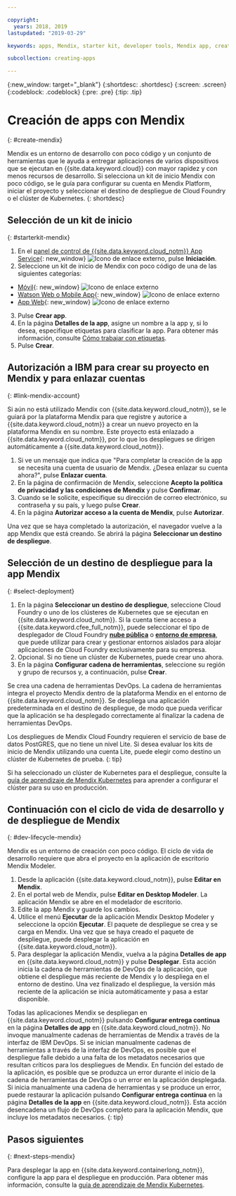 ```yaml
---

copyright:
  years: 2018, 2019
lastupdated: "2019-03-29"

keywords: apps, Mendix, starter kit, developer tools, Mendix app, create mendix app

subcollection: creating-apps

---
```


{:new_window: target="_blank"}
{:shortdesc: .shortdesc}
{:screen: .screen}
{:codeblock: .codeblock}
{:pre: .pre}
{:tip: .tip}

# Creación de apps con Mendix
{: #create-mendix}

Mendix es un entorno de desarrollo con poco código y un conjunto de herramientas que le ayuda a entregar aplicaciones de varios dispositivos que se ejecutan en {{site.data.keyword.cloud}} con mayor rapidez y con menos recursos de desarrollo. Si selecciona un kit de inicio Mendix con poco código, se le guía para configurar su cuenta en Mendix Platform, iniciar el proyecto y seleccionar el destino de despliegue de Cloud Foundry o el clúster de Kubernetes.
{: shortdesc}

## Selección de un kit de inicio
{: #starterkit-mendix}

1. En el [panel de control de {{site.data.keyword.cloud_notm}} App Service](https://{DomainName}/developer/appservice/dashboard){: new_window} ![Icono de enlace externo](../../icons/launch-glyph.svg "Icono de enlace externo"), pulse **Iniciación**.
2. Seleccione un kit de inicio de Mendix con poco código de una de las siguientes categorías:
  * [Móvil](https://{DomainName}/developer/appservice/starter-kits/mendix-mobile-app){: new_window} ![Icono de enlace externo](../../icons/launch-glyph.svg "Icono de enlace externo")
  * [Watson Web o Mobile App](https://{DomainName}/developer/appservice/starter-kits/mendix-web-or-mobile-app-with-watson){: new_window} ![Icono de enlace externo](../../icons/launch-glyph.svg "Icono de enlace externo")
  * [App Web](https://{DomainName}/developer/appservice/starter-kits/mendix-web-app){: new_window} ![Icono de enlace externo](../../icons/launch-glyph.svg "Icono de enlace externo")
3. Pulse **Crear app**.
4. En la página **Detalles de la app**, asigne un nombre a la app y, si lo desea, especifique etiquetas para clasificar la app. Para obtener más información, consulte [Cómo trabajar con etiquetas](/docs/resources?topic=resources-tag).
5. Pulse **Crear**.


## Autorización a IBM para crear su proyecto en Mendix y para enlazar cuentas
{: #link-mendix-account}

Si aún no está utilizado Mendix con {{site.data.keyword.cloud_notm}}, se le guiará por la plataforma Mendix para que registre y autorice a {{site.data.keyword.cloud_notm}} a crear un nuevo proyecto en la plataforma Mendix en su nombre. Este proyecto está enlazado a {{site.data.keyword.cloud_notm}}, por lo que los despliegues se dirigen automáticamente a {{site.data.keyword.cloud_notm}}.

1. Si ve un mensaje que indica que "Para completar la creación de la app se necesita una cuenta de usuario de Mendix. ¿Desea enlazar su cuenta ahora?", pulse **Enlazar cuenta**.
2. En la página de confirmación de Mendix, seleccione **Acepto la política de privacidad y las condiciones de Mendix** y pulse **Confirmar**.
3. Cuando se le solicite, especifique su dirección de correo electrónico, su contraseña y su país, y luego pulse **Crear**.
4. En la página **Autorizar acceso a la cuenta de Mendix**, pulse **Autorizar**.

Una vez que se haya completado la autorización, el navegador vuelve a la app Mendix que está creando. Se abrirá la página **Seleccionar un destino de despliegue**.

## Selección de un destino de despliegue para la app Mendix
{: #select-deployment}

1. En la página **Seleccionar un destino de despliegue**, seleccione Cloud Foundry o uno de los clústeres de Kubernetes que se ejecutan en {{site.data.keyword.cloud_notm}}. Si la cuenta tiene acceso a {{site.data.keyword.cfee_full_notm}}, puede seleccionar el tipo de desplegador de Cloud Foundry **[nube pública](/docs/cloud-foundry-public?topic=cloud-foundry-public-about-cf)** o **[entorno de empresa](/docs/cloud-foundry-public?topic=cloud-foundry-public-cfee)**, que puede utilizar para crear y gestionar entornos aislados para alojar aplicaciones de Cloud Foundry exclusivamente para su empresa.
2. Opcional. Si no tiene un clúster de Kubernetes, puede crear uno ahora.
3. En la página **Configurar cadena de herramientas**, seleccione su región y grupo de recursos y, a continuación, pulse **Crear**.

Se crea una cadena de herramientas DevOps. La cadena de herramientas integra el proyecto Mendix dentro de la plataforma Mendix en el entorno de {{site.data.keyword.cloud_notm}}. Se despliega una aplicación predeterminada en el destino de despliegue, de modo que pueda verificar que la aplicación se ha desplegado correctamente al finalizar la cadena de herramientas DevOps.

Los despliegues de Mendix Cloud Foundry requieren el servicio de base de datos PostGRES, que no tiene un nivel Lite. Si desea evaluar los kits de inicio de Mendix utilizando una cuenta Lite, puede elegir como destino un clúster de Kubernetes de prueba.
{: tip}

Si ha seleccionado un clúster de Kubernetes para el despliegue, consulte la [guía de aprendizaje de Mendix Kubernetes](/docs/apps/tutorials?topic=creating-apps-deploy-mendix-kube) para aprender a configurar el clúster para su uso en producción.


## Continuación con el ciclo de vida de desarrollo y de despliegue de Mendix
{: #dev-lifecycle-mendix}

Mendix es un entorno de creación con poco código. El ciclo de vida de desarrollo requiere que abra el proyecto en la aplicación de escritorio Mendix Modeler.

1. Desde la aplicación {{site.data.keyword.cloud_notm}}, pulse **Editar en Mendix**.
2. En el portal web de Mendix, pulse **Editar en Desktop Modeler**.
  La aplicación Mendix se abre en el modelador de escritorio.
3. Edite la app Mendix y guarde los cambios.
4. Utilice el menú **Ejecutar** de la aplicación Mendix Desktop Modeler y seleccione la opción **Ejecutar**.
  El paquete de despliegue se crea y se carga en Mendix. Una vez que se haya creado el paquete de despliegue, puede desplegar la aplicación en {{site.data.keyword.cloud_notm}}.
5. Para desplegar la aplicación Mendix, vuelva a la página **Detalles de app** en {{site.data.keyword.cloud_notm}} y pulse **Desplegar**.
  Esta acción inicia la cadena de herramientas de DevOps de la aplicación, que obtiene el despliegue más reciente de Mendix y lo despliega en el entorno de destino. Una vez finalizado el despliegue, la versión más reciente de la aplicación se inicia automáticamente y pasa a estar disponible.

Todas las aplicaciones Mendix se despliegan en {{site.data.keyword.cloud_notm}} pulsando **Configurar entrega continua** en la página **Detalles de app** en {{site.data.keyword.cloud_notm}}. No invoque manualmente cadenas de herramientas de Mendix a través de la interfaz de IBM DevOps. Si se inician manualmente cadenas de herramientas a través de la interfaz de DevOps, es posible que el despliegue falle debido a una falta de los metadatos necesarios que resultan críticos para los despliegues de Mendix. En función del estado de la aplicación, es posible que se produzca un error durante el inicio de la cadena de herramientas de DevOps o un error en la aplicación desplegada. Si inicia manualmente una cadena de herramientas y se produce un error, puede restaurar la aplicación pulsando **Configurar entrega continua** en la página **Detalles de la app** en {{site.data.keyword.cloud_notm}}. Esta acción desencadena un flujo de DevOps completo para la aplicación Mendix, que incluye los metadatos necesarios.
{: tip}

## Pasos siguientes 
{: #next-steps-mendix}

Para desplegar la app en {{site.data.keyword.containerlong_notm}}, configure la app para el despliegue en producción. Para obtener más información, consulte la [guía de aprendizaje de Mendix Kubernetes](/docs/apps/tutorials?topic=creating-apps-deploy-mendix-kube). 
